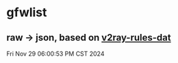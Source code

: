 # gfwlist
## raw -> json, based on [v2ray-rules-dat](https://github.com/Loyalsoldier/v2ray-rules-dat)
Fri Nov 29 06:00:53 PM CST 2024

